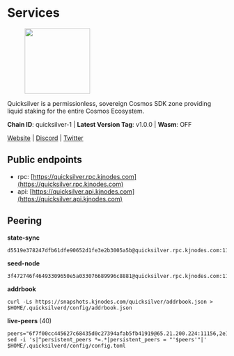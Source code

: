 # Services

<figure><img src="https://raw.githubusercontent.com/kj89/testnet_manuals/main/pingpub/logos/quicksilver.png" width="150" alt=""><figcaption></figcaption></figure>

Quicksilver is a permissionless, sovereign Cosmos SDK zone providing liquid staking for the entire Cosmos Ecosystem.

**Chain ID**: quicksilver-1 | **Latest Version Tag**: v1.0.0 | **Wasm**: OFF

[Website](https://quicksilver.zone) | [Discord](https://discord.gg/quicksilverprotocol) | [Twitter](https://twitter.com/quicksilverzone)


## Public endpoints

* rpc: [https://quicksilver.rpc.kjnodes.com](https://quicksilver.rpc.kjnodes.com)
* api: [https://quicksilver.api.kjnodes.com](https://quicksilver.api.kjnodes.com)

## Peering

**state-sync**

```
d5519e378247dfb61dfe90652d1fe3e2b3005a5b@quicksilver.rpc.kjnodes.com:11656
```

**seed-node**

```
3f472746f46493309650e5a033076689996c8881@quicksilver.rpc.kjnodes.com:11659
```

**addrbook**
```
curl -Ls https://snapshots.kjnodes.com/quicksilver/addrbook.json > $HOME/.quicksilverd/config/addrbook.json
```

**live-peers** (40)
```
peers="6f7f00cc445627c68435d0c27394afab5fb41919@65.21.200.224:11156,2e1128caa8830b6a89d63b04f1083b05112c75ee@65.109.48.57:26656,4fe29b9b138301ecc0906fe909a833952983d277@65.21.89.54:26654,c8cede2868d78b0eb29700f28c73847bb548eacb@65.108.97.58:2336,d9f4546f14e94f81c7766542548ee1776f9f66ce@65.108.238.203:43656,b4bcce87121963e1e97619dc135f2eb1a9fd5dfc@88.198.32.17:36656,185f80586290dcd53db67ebc2da1e146e291bcd6@148.251.13.186:11156,5fa47201aa5208c30982b6f9d8ca44222d256fc5@51.91.70.90:48656,7778a2f65be6ff27a007d323eac2c2ca1042d2e4@109.236.86.96:61256,0914b21ef0c3b325a82a37e58107d1271f201258@162.55.194.205:11656,e0604aa63b2b483bdb7f3ffba80a91803080bff8@62.171.183.214:26656,8afd73dde0c073dd290092d8ffbcc48a61c94525@89.117.58.109:46656,c124ce0b508e8b9ed1c5b6957f362225659b5343@144.76.177.186:26656,8a0740d4b70629c26022db7525132da0062bf42b@194.62.99.114:26656,d51a4a6fc9aa19c90e6ef3c11b773c9a1f198962@194.233.90.134:26656,703714c82c94fc1c74b6ee0d1fc3417b932be5f3@134.65.192.12:26656,d1477625a46a67d14ee199e9c7dfd4cae2adc676@144.76.224.246:26656,cbc2c7a7cd39750abee0dcd5dd2832feddbde20e@50.21.173.76:26656,c3ec2daba16e457ca5117079f34ff49e99e7572d@65.109.94.221:35656,a7d96dc929824613315dcc1c90fee119f28cc51f@169.155.168.83:26656,89757803f40da51678451735445ad40d5b15e059@169.155.44.196:26656,00596c1f400d6964e5b606794291d80c78d34085@139.59.8.48:26000,5f0c0411e34e1c7d0b9c53749d90a923b5e8c625@65.21.133.125:35656,4a550b5e8bfa7260e6775ea3ebd61f36f1480fa4@65.109.37.58:12656,1466270edd7241e19490f0e54034140032f4181b@38.242.128.140:656,b7e488d914a80dd5005f216d55036aa250732e62@159.203.187.36:26000,9d22a12789207535d77dc67b46c853ecbdd28cbf@128.199.128.15:26000,3308d9078fcca016fbd8dc8f3b19666326f41a6f@138.201.121.185:26672,9bab3f1a766f00a80256593fb6e94339fadfa5e5@65.108.125.236:26616,e8f43949897a5453433d411a867c7729d3924719@38.242.216.246:19656,2c328c529a81073fc69a8b62541929cb5c1f2f6f@46.0.203.78:28858,93593a7315477ecc0d0d072aac87fa7630ab6b2b@95.217.122.80:22656,a1f5e0b68f36091d5fc8f30aba914b6c191f21fa@65.108.128.201:11156,ebafaa0d0087ecfc785b095d6a91a67a12eecd80@5.9.100.25:26656,32b18b6966c8241df390f3e58f07ee6b4ab75dfd@45.153.230.239:26656,b0942acbd30f97e10a7848c7abc32bff9e6b0f07@165.22.199.234:26000,9229ee1ca1b29d868b367c89b3707e34eeb13ecb@62.171.186.160:26656,3ba7f30133325b93017eef26172aa6bf8d38f68b@144.91.70.158:36656,42523e360bb5fe64791d72d5c9bdbd456838098c@159.89.101.239:26000,82588f011491c6100d922d133f52fc23460b9231@135.181.67.234:26656"
sed -i 's|^persistent_peers *=.*|persistent_peers = "'$peers'"|' $HOME/.quicksilverd/config/config.toml
```
